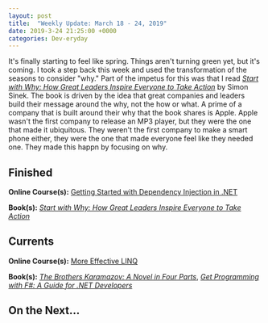 ```yaml
---
layout: post
title:  "Weekly Update: March 18 - 24, 2019"
date: 2019-3-24 21:25:00 +0000
categories: Dev-eryday
---
```


It's finally starting to feel like spring. Things aren't turning green yet, but it's coming. I took a step back this week and used the transformation of the seasons to consider "why." Part of the impetus for this was that I read *[Start with Why: How Great Leaders Inspire Everyone to Take Action][why]* by Simon Sinek. The book is driven by the idea that great companies and leaders build their message around the why, not the how or what. A prime of a company that is built around their why that the book shares is Apple. Apple wasn't the first company to release an MP3 player, but they were the one that made it ubiquitous. They weren't the first company to make a smart phone either, they were the one that made everyone feel like they needed one. They made this happn by focusing on why.

## Finished

**Online Course(s):**  [Getting Started with Dependency Injection in .NET][depn]

**Book(s):** *[Start with Why: How Great Leaders Inspire Everyone to Take Action][why]*

## Currents

**Online Course(s):** [More Effective LINQ][linq]

**Book(s):** *[The Brothers Karamazov: A Novel in Four Parts][brk]*, *[Get Programming with F#: A Guide for .NET Developers][fs]*

## On the Next...




[brk]: https://www.amazon.com/Brothers-Karamazov-Novel-Parts-Epilogue-ebook/dp/B004ZM10OE/
[core]: https://app.pluralsight.com/library/courses/understanding-aspdotnet-core-2x/table-of-contents
[po]: https://www.amazon.com/dp/B005TKC2CA
[doc]: https://app.pluralsight.com/library/courses/aspdotnet-core-api-openapi-swagger/table-of-contents
[pop]: https://www.amazon.com/Programming-Purpose-Essays-Software-Design/dp/0137213743/
[di]: https://app.pluralsight.com/library/courses/aspdotnet-core-dependency-injection/table-of-contents
[fs]: https://www.amazon.com/Get-Programming-guide-NET-developers/dp/1617293997/
[depn]: https://app.pluralsight.com/library/courses/using-dependency-injection-on-ramp/table-of-contents
[dip]: https://www.amazon.com/Dependency-Injection-Principles-Practices-Patterns/dp/161729473X/
[why]: https://www.amazon.com/Start-Why-Leaders-Inspire-Everyone/dp/1591846447/
[linq]: https://app.pluralsight.com/library/courses/linq-more-effective/table-of-contents